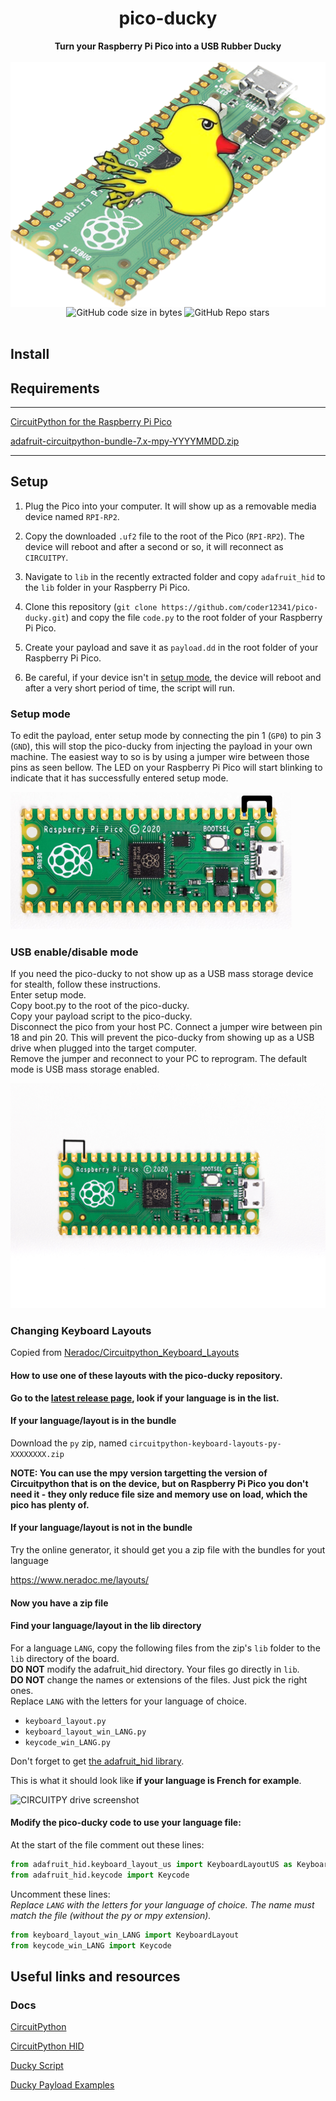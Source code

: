 <h1 align="center">pico-ducky</h1>

<div align="center">
  <strong>Turn your Raspberry Pi Pico into a USB Rubber Ducky</strong>
</div>
<br/>
<img src="images/logo.png" align="center">
<br/>

<div align="center">
  <img alt="GitHub code size in bytes" src="https://img.shields.io/github/languages/code-size/coder12341/pico-ducky">
  <img alt="GitHub Repo stars" src="https://img.shields.io/github/stars/coder12341/pico-ducky">
</div>


<br />

## Install

## **Requirements**

------

 [CircuitPython for the Raspberry Pi Pico](https://circuitpython.org/board/raspberry_pi_pico/)

[adafruit-circuitpython-bundle-7.x-mpy-YYYYMMDD.zip](https://github.com/adafruit/Adafruit_CircuitPython_Bundle/releases/latest)

------

## **Setup**

1. Plug the Pico into your computer. It will show up as a removable media device named `RPI-RP2`.

2. Copy the downloaded `.uf2` file to the root of the Pico (`RPI-RP2`). The device will reboot and after a second or so, it will reconnect as `CIRCUITPY`.
3. Navigate to `lib` in the recently extracted folder and copy `adafruit_hid` to the `lib` folder in your Raspberry Pi Pico.

4. Clone this repository (`git clone https://github.com/coder12341/pico-ducky.git`) and copy the file `code.py` to the root folder of your Raspberry Pi Pico.

5. Create your payload and save it as `payload.dd` in the root folder of your Raspberry Pi Pico.

1. Be careful, if your device isn't in [setup mode](#setup-mode), the device will reboot and after a very short period of time, the script will run.

### Setup mode

To edit the payload, enter setup mode by connecting the pin 1 (`GP0`) to pin 3 (`GND`), this will stop the pico-ducky from injecting the payload in your own machine.
The easiest way to so is by using a jumper wire between those pins as seen bellow. The LED on your Raspberry Pi Pico will start blinking to indicate that it has successfully entered setup mode.

![Setup mode with a jumper](images/setup-mode.png)

### USB enable/disable mode

If you need the pico-ducky to not show up as a USB mass storage device for stealth, follow these instructions.  
Enter setup mode.  
Copy boot.py to the root of the pico-ducky.  
Copy your payload script to the pico-ducky.  
Disconnect the pico from your host PC.
Connect a jumper wire between pin 18 and pin 20.
This will prevent the pico-ducky from showing up as a USB drive when plugged into the target computer.  
Remove the jumper and reconnect to your PC to reprogram.
The default mode is USB mass storage enabled.   

![USB enable/disable mode](images/usb-boot-mode.png)

### Changing Keyboard Layouts

Copied from [Neradoc/Circuitpython_Keyboard_Layouts](https://github.com/Neradoc/Circuitpython_Keyboard_Layouts/blob/main/PICODUCKY.md)  

#### How to use one of these layouts with the pico-ducky repository.

**Go to the [latest release page](https://github.com/Neradoc/Circuitpython_Keyboard_Layouts/releases/latest), look if your language is in the list.**

#### If your language/layout is in the bundle

Download the `py` zip, named `circuitpython-keyboard-layouts-py-XXXXXXXX.zip`

**NOTE: You can use the mpy version targetting the version of Circuitpython that is on the device, but on Raspberry Pi Pico you don't need it - they only reduce file size and memory use on load, which the pico has plenty of.**

#### If your language/layout is not in the bundle

Try the online generator, it should get you a zip file with the bundles for yout language

https://www.neradoc.me/layouts/

#### Now you have a zip file

#### Find your language/layout in the lib directory

For a language `LANG`, copy the following files from the zip's `lib` folder to the `lib` directory of the board.  
**DO NOT** modify the adafruit_hid directory. Your files go directly in `lib`.  
**DO NOT** change the names or extensions of the files. Just pick the right ones.  
Replace `LANG` with the letters for your language of choice.

- `keyboard_layout.py`
- `keyboard_layout_win_LANG.py`
- `keycode_win_LANG.py`

Don't forget to get [the adafruit_hid library](https://github.com/adafruit/Adafruit_CircuitPython_HID/releases/latest).

This is what it should look like **if your language is French for example**.

![CIRCUITPY drive screenshot](https://github.com/Neradoc/Circuitpython_Keyboard_Layouts/raw/main/docs/drive_pico_ducky.png)

#### Modify the pico-ducky code to use your language file:

At the start of the file comment out these lines:

```py
from adafruit_hid.keyboard_layout_us import KeyboardLayoutUS as KeyboardLayout
from adafruit_hid.keycode import Keycode
```

Uncomment these lines:  
*Replace `LANG` with the letters for your language of choice. The name must match the file (without the py or mpy extension).*
```py
from keyboard_layout_win_LANG import KeyboardLayout
from keycode_win_LANG import Keycode
```

## Useful links and resources

### Docs

[CircuitPython](https://circuitpython.readthedocs.io/en/6.3.x/README.html)

[CircuitPython HID](https://learn.adafruit.com/circuitpython-essentials/circuitpython-hid-keyboard-and-mouse)

[Ducky Script](https://github.com/hak5darren/USB-Rubber-Ducky/wiki/Duckyscript)

[Ducky Payload Examples](https://github.com/hak5darren/USB-Rubber-Ducky/wiki/Payloads)
